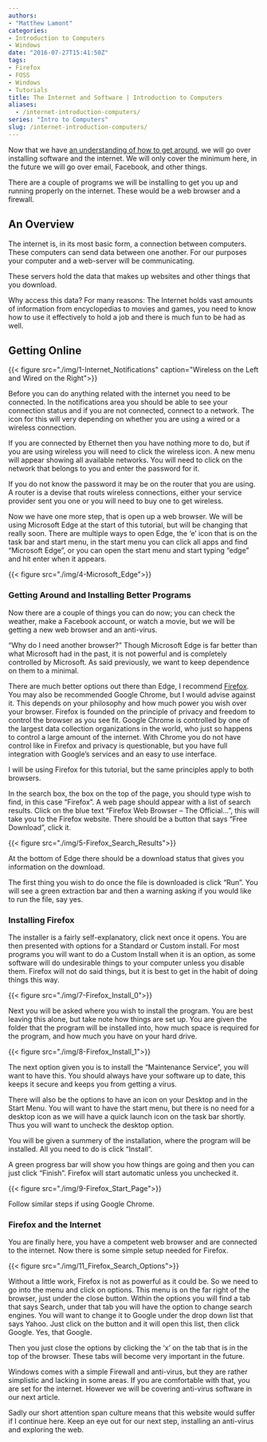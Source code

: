 ```yaml
---
authors: 
- "Matthew Lamont"
categories:
- Introduction to Computers
- Windows
date: "2016-07-27T15:41:50Z"
tags:
- Firefox
- FOSS
- Windows
- Tutorials
title: The Internet and Software | Introduction to Computers
aliases:
  - /internet-introduction-computers/
series: "Intro to Computers"
slug: /internet-introduction-computers/
---
```


Now that we have [an understanding of how to get around](https://www.blog.mattlamont.com/windows-10-interface/), we will go over installing software and the internet. We will only cover the minimum here, in the future we will go over email, Facebook, and other things.

There are a couple of programs we will be installing to get you up and running properly on the internet. These would be a web browser and a firewall.

## An Overview

The internet is, in its most basic form, a connection between computers. These computers can send data between one another. For our purposes your computer and a web-server will be communicating.

These servers hold the data that makes up websites and other things that you download.

Why access this data? For many reasons: The Internet holds vast amounts of information from encyclopedias to movies and games, you need to know how to use it effectively to hold a job and there is much fun to be had as well.

## Getting Online

{{< figure src="./img/1-Internet_Notifications" caption="Wireless on the Left and Wired on the Right">}}

Before you can do anything related with the internet you need to be connected. In the notifications area you should be able to see your connection status and if you are not connected, connect to a network. The icon for this will very depending on whether you are using a wired or a wireless connection.

If you are connected by Ethernet then you have nothing more to do, but if you are using wireless you will need to click the wireless icon. A new menu will appear showing all available networks. You will need to click on the network that belongs to you and enter the password for it.

If you do not know the password it may be on the router that you are using. A router is a devise that routs wireless connections, either your service provider sent you one or you will need to buy one to get wireless.

Now we have one more step, that is open up a web browser. We will be using Microsoft Edge at the start of this tutorial, but will be changing that really soon. There are multiple ways to open Edge, the ‘e’ icon that is on the task bar and start menu, in the start menu you can click all apps and find “Microsoft Edge”, or you can open the start menu and start typing “edge” and hit enter when it appears.

{{< figure src="./img/4-Microsoft_Edge">}}

### Getting Around and Installing Better Programs

Now there are a couple of things you can do now; you can check the weather, make a Facebook account, or watch a movie, but we will be getting a new web browser and an anti-virus.

“Why do I need another browser?” Though Microsoft Edge is far better than what Microsoft had in the past, it is not powerful and is completely controlled by Microsoft. As said previously, we want to keep dependence on them to a minimal.

There are much better options out there than Edge, I recommend [Firefox](https://www.mozilla.org/en-US/firefox/new/). You may also be recommended Google Chrome, but I would advise against it. This depends on your philosophy and how much power you wish over your browser. Firefox is founded on the principle of privacy and freedom to control the browser as you see fit. Google Chrome is controlled by one of the largest data collection organizations in the world, who just so happens to control a large amount of the internet. With Chrome you do not have control like in Firefox and privacy is questionable, but you have full integration with Google’s services and an easy to use interface.

I will be using Firefox for this tutorial, but the same principles apply to both browsers.

In the search box, the box on the top of the page, you should type wish to find, in this case “Firefox”. A web page should appear with a list of search results. Click on the blue text “Firefox Web Browser – The Official...”, this will take you to the Firefox website. There should be a button that says “Free Download”, click it.

{{< figure src="./img/5-Firefox_Search_Results">}}

At the bottom of Edge there should be a download status that gives you information on the download.

The first thing you wish to do once the file is downloaded is click “Run”. You will see a green extraction bar and then a warning asking if you would like to run the file, say yes.

### Installing Firefox

The installer is a fairly self-explanatory, click next once it opens. You are then presented with options for a Standard or Custom install. For most programs you will want to do a Custom Install when it is an option, as some software will do undesirable things to your computer unless you disable them. Firefox will not do said things, but it is best to get in the habit of doing things this way.

{{< figure src="./img/7-Firefox_Install_0">}}

Next you will be asked where you wish to install the program. You are best leaving this alone, but take note how things are set up. You are given the folder that the program will be installed into, how much space is required for the program, and how much you have on your hard drive.

{{< figure src="./img/8-Firefox_Install_1">}}

The next option given you is to install the “Maintenance Service”, you will want to have this. You should always have your software up to date, this keeps it secure and keeps you from getting a virus.

There will also be the options to have an icon on your Desktop and in the Start Menu. You will want to have the start menu, but there is no need for a desktop icon as we will have a quick launch icon on the task bar shortly. Thus you will want to uncheck the desktop option.

You will be given a summery of the installation, where the program will be installed. All you need to do is click “Install”.

A green progress bar will show you how things are going and then you can just click “Finish”. Firefox will start automatic unless you unchecked it.

{{< figure src="./img/9-Firefox_Start_Page">}}

Follow similar steps if using Google Chrome.

### Firefox and the Internet

You are finally here, you have a competent web browser and are connected to the internet. Now there is some simple setup needed for Firefox.

{{< figure src="./img/11_Firefox_Search_Options">}}

Without a little work, Firefox is not as powerful as it could be. So we need to go into the menu and click on options. This menu is on the far right of the browser, just under the close button. Within the options you will find a tab that says Search, under that tab you will have the option to change search engines. You will want to change it to Google under the drop down list that says Yahoo. Just click on the button and it will open this list, then click Google. Yes, that Google.

Then you just close the options by clicking the ‘x’ on the tab that is in the top of the browser. These tabs will become very important in the future.

Windows comes with a simple Firewall and anti-virus, but they are rather simplistic and lacking in some areas. If you are comfortable with that, you are set for the internet. However we will be covering anti-virus software in our next article.

Sadly our short attention span culture means that this website would suffer if I continue here. Keep an eye out for our next step, installing an anti-virus and exploring the web.